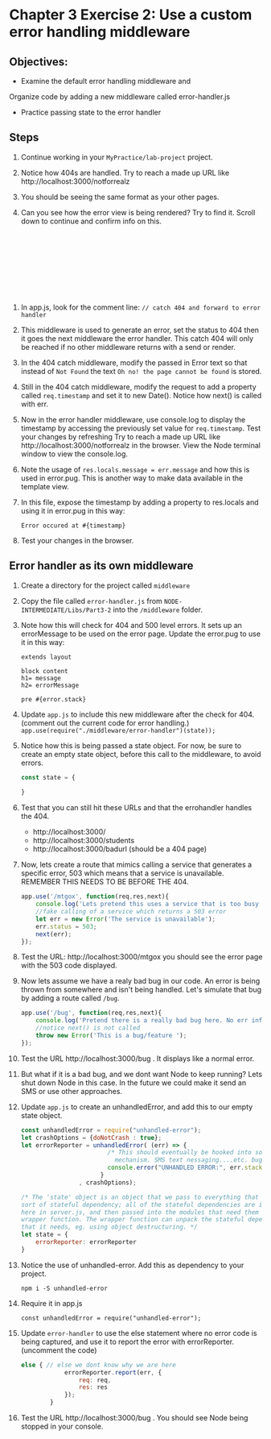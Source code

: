 # Chapter 3 Exercise 2: Use a custom error handling middleware

## Objectives:
* Examine the default error handling middleware and 

Organize code by adding a new middleware called error-handler.js  
* Practice passing state to the error handler

## Steps

1. Continue working in your `MyPractice/lab-project` project. 

1. Notice how 404s are handled. Try to reach a made up URL like http://localhost:3000/notforrealz 

1. You should be seeing the same format as your other pages.

1. Can you see how the error view is being rendered? Try to find it.  Scroll down to continue and confirm info on this.

```










```
1. In app.js, look for the comment line: `// catch 404 and forward to error handler`

1. This middleware is used to generate an error, set the status to 404 then it goes the next middleware the error handler. This catch 404 will only be reached if no other middleware returns with a send or render.

1. In the 404 catch middleware, modify the passed in Error text so that instead of  `Not Found` the text `Oh no! the page cannot be found` is stored. 

1. Still in the 404 catch middleware, modify the request to add a property called `req.timestamp` and set it to new Date(). Notice how next() is called with err.

1. Now in the error handler middleware, use console.log to display the timestamp by accessing the previously set value for `req.timestamp`. Test your changes by refreshing Try to reach a made up URL like http://localhost:3000/notforrealz in the browser. View the Node terminal window to view the console.log.

1. Note the usage of `res.locals.message = err.message` and how this is used in error.pug.  This is another way to make data available in the template view. 

1. In this file, expose the timestamp by adding a property to res.locals and using it in error.pug in this way:
    ```
    Error occured at #{timestamp}
    ``` 

1. Test your changes in the browser.

## Error handler as its own middleware

1. Create a directory for the project called `middleware`

1. Copy the file called `error-handler.js` from `NODE-INTERMEDIATE/Libs/Part3-2` into the `/middleware` folder. 

1. Note how this will check for 404 and 500 level errors. It sets up an errorMessage to be used on the error page. Update the error.pug to use it in this way:
    ```
    extends layout

    block content
    h1= message
    h2= errorMessage
    
    pre #{error.stack}
    ```  


1. Update `app.js` to include this new middleware after the check for 404. (comment out the current code for error handling.)
`app.use(require("./middleware/error-handler")(state));`

1. Notice how this is being passed a state object. For now, be sure to create an empty state object, before this call to the middleware,  to avoid errors.
    ``` javascript
    const state = {
        
    }
    ```

1. Test that you can still hit these URLs and that the errohandler handles the 404.
    * http://localhost:3000/
    * http://localhost:3000/students
    * http://localhost:3000/badurl  (should be a 404 page)

1. Now, lets create a route that mimics calling a service that generates a specific error, 503 which means that a service is unavailable. REMEMBER THIS NEEDS TO BE BEFORE THE 404.
    ``` javascript
    app.use('/mtgox', function(req,res,next){
        console.log('Lets pretend this uses a service that is too busy and times out');
        //fake calling of a service which returns a 503 error
        let err = new Error('The service is unavailable');
        err.status = 503;
        next(err);
    });
    ```
1. Test the URL:  http://localhost:3000/mtgox you should see the error page with the 503 code displayed.

1. Now lets assume we have a realy bad bug in our code. An error is being thrown from somewhere and isn't being handled.  Let's simulate that bug by adding a route called `/bug`.
    ``` javascript
    app.use('/bug', function(req,res,next){
        console.log('Pretend there is a really bad bug here. No err info is set..');
        //notice next() is not called
        throw new Error('This is a bug/feature ');
    });
    ```

1. Test the URL http://localhost:3000/bug . It displays like a normal error.

1. But what if it is a bad bug, and we dont want Node to keep running? Lets shut down Node in this case. In the future we could make it send an SMS or use other approaches. 

1. Update `app.js` to create an unhandledError, and add this to our empty state object. 
    ``` javascript
    const unhandledError = require("unhandled-error");
    let crashOptions = {doNotCrash : true};
    let errorReporter = unhandledError( (err) => {
                            /* This should eventually be hooked into some sort of error reporting
                              mechanism. SMS text nessaging....etc. bug */
                            console.error("UNHANDLED ERROR:", err.stack);
                          }
                    , crashOptions);

    /* The 'state' object is an object that we pass to everything that needs some
    sort of stateful dependency; all of the stateful dependencies are initialized
    here in server.js, and then passed into the modules that need them using a
    wrapper function. The wrapper function can unpack the stateful dependencies
    that it needs, eg. using object destructuring. */
    let state = {
        errorReporter: errorReporter
    }
    ```

1. Notice the use of unhandled-error. Add this as dependency to your project.
    ```
    npm i -S unhandled-error
    ```

1.  Require it in app.js
    ```
    const unhandledError = require("unhandled-error");
    ```


1. Update `error-handler` to use the else statement where no error code is being captured, and use it to report the error with errorReporter. (uncomment the code)
    ``` javascript
    else { // else we dont know why we are here
             	errorReporter.report(err, {
             		req: req,
             		res: res
             	});
            }
    ```     

1. Test the URL http://localhost:3000/bug . You should see Node being stopped in your console.   
